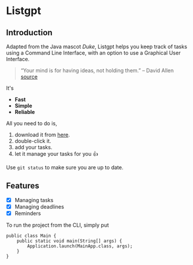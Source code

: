 # Listgpt

## Introduction
Adapted from the Java mascot _Duke_, Listgpt helps you keep track of tasks using a Command Line Interface, with an option to use a Graphical User Interface.

> “Your mind is for having ideas, not holding them.” – David Allen [source](https://dansilvestre.com/productivity-quotes/)

It's
- **Fast**
- **Simple**
- **Reliable**

All you need to do is,

1. download it from [here](https://nus-cs2103-ay2526s1.github.io/website/schedule/week4/project.html).
2. double-click it.
3. add your tasks.
4. let it manage your tasks for you :+1:

Use `git status` to make sure you are up to date.

## Features
- [x] Managing tasks
- [x] Managing deadlines
- [x] Reminders

To run the project from the CLI, simply put
```
public class Main {
    public static void main(String[] args) {
        Application.launch(MainApp.class, args);
    }
}
```


